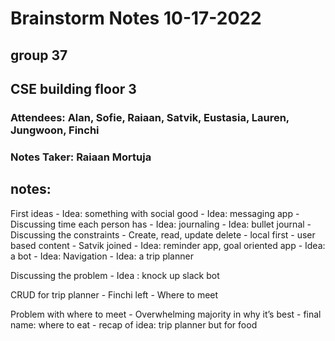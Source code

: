  # Brainstorm Notes 10-17-2022

 ## group 37

 ## CSE building floor 3

 ### Attendees: Alan, Sofie, Raiaan, Satvik, Eustasia, Lauren, Jungwoon, Finchi

 ### Notes Taker: Raiaan Mortuja

 ## notes:

 First ideas
    - Idea: something with social good
    - Idea: messaging app
    - Discussing time each person has
    - Idea: journaling
    - Idea: bullet journal
    - Discussing the constraints
    - Create, read, update delete
    - local first
    - user based content 
    - Satvik joined
    - Idea: reminder app, goal oriented app
    - Idea: a bot
    - Idea: Navigation
    - Idea: a trip planner

Discussing the problem
    - Idea : knock up slack bot

CRUD for trip planner
    - Finchi left
    - Where to meet

Problem with where to meet
    - Overwhelming majority in why it’s best
    - final name: where to eat
    - recap of idea: trip planner but for food
